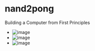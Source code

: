 # nand2pong
Building a Computer from First Principles
* ![image](https://github.com/user-attachments/assets/c685d1b5-ac81-4245-bffa-6cb15e98ad83)
* ![image](https://github.com/user-attachments/assets/840b59b7-3c90-4cb5-bbee-7353c67c34f2)
* ![image](https://github.com/user-attachments/assets/59af740b-7591-4f17-97f0-a19804ed6769)


